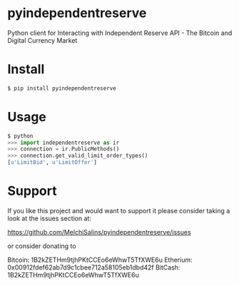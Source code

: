 # pyindependentreserve
Python client for Interacting with Independent Reserve API - The Bitcoin and Digital Currency Market

# Install 
```bash
$ pip install pyindependentreserve
```


# Usage
```python
$ python
>>> import independentreserve as ir
>>> connection = ir.PublicMethods()
>>> connection.get_valid_limit_order_types()
[u'LimitBid', u'LimitOffer'] 
```

# Support

If you like this project and would want to support it please consider taking a look
at the issues section at:

https://github.com/MelchiSalins/pyindependentreserve/issues

or consider donating to

Bitcoin:  1B2kZETHm9tjhPKtCCEo6eWhwT5TfXWE6u
Etherium: 0x00912fdef62ab7d9c1cbee712a58105eb1dbd42f
BitCash:  1B2kZETHm9tjhPKtCCEo6eWhwT5TfXWE6u